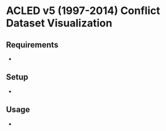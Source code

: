 # ACLED v5 (1997-2014) Conflict Dataset Visualization

## Requirements
* 

## Setup
* 

## Usage
* 
